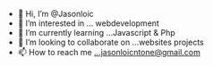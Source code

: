 - 👋 Hi, I’m @Jasonloic
- 👀 I’m interested in ... webdevelopment
- 🌱 I’m currently learning ...Javascript & Php
- 💞️ I’m looking to collaborate on ...websites projects
- 📫 How to reach me ...jasonloicntone@gmail.com

<!---
Jasonloic/Jasonloic is a ✨ special ✨ repository because its `README.md` (this file) appears on your GitHub profile.
You can click the Preview link to take a look at your changes.
--->

